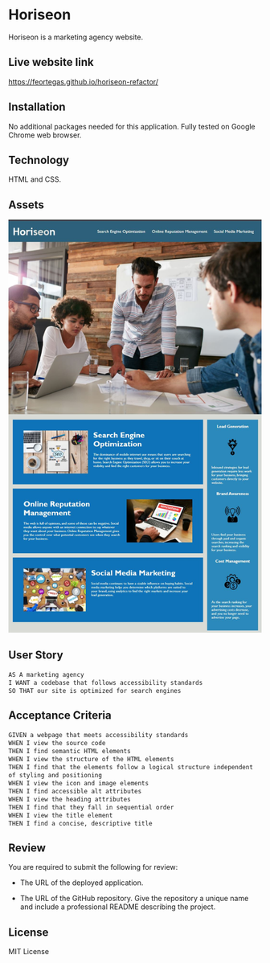 # Horiseon

Horiseon is a marketing agency website.

## Live website link

https://feortegas.github.io/horiseon-refactor/

## Installation

No additional packages needed for this application.
Fully tested on Google Chrome web browser.

## Technology

HTML and CSS.

## Assets

![Website layout](./assets/images/horiseon-webpage-layout.jpg)


## User Story

```
AS A marketing agency
I WANT a codebase that follows accessibility standards
SO THAT our site is optimized for search engines
```

## Acceptance Criteria

```
GIVEN a webpage that meets accessibility standards
WHEN I view the source code
THEN I find semantic HTML elements
WHEN I view the structure of the HTML elements
THEN I find that the elements follow a logical structure independent of styling and positioning
WHEN I view the icon and image elements
THEN I find accessible alt attributes
WHEN I view the heading attributes
THEN I find that they fall in sequential order
WHEN I view the title element
THEN I find a concise, descriptive title
```

## Review

You are required to submit the following for review:

* The URL of the deployed application.

* The URL of the GitHub repository. Give the repository a unique name and include a professional README describing the project.

## License

MIT License